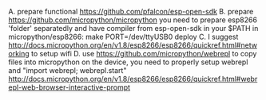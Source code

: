 
A.  prepare functional https://github.com/pfalcon/esp-open-sdk
B.  prepare https://github.com/micropython/micropython 
    you need to prepare esp8266 'folder' separatedly and have compiler from esp-open-sdk in your $PATH
    in micropython/esp8266: make PORT=/dev/ttyUSB0 deploy
C.  I suggest http://docs.micropython.org/en/v1.8/esp8266/esp8266/quickref.html#networking to setup wifi
D.  use https://github.com/micropython/webrepl to copy files into micropython
    on the device, you need to properly setup webrepl and "import webrepl; webrepl.start"
    http://docs.micropython.org/en/v1.8/esp8266/esp8266/quickref.html#webrepl-web-browser-interactive-prompt

